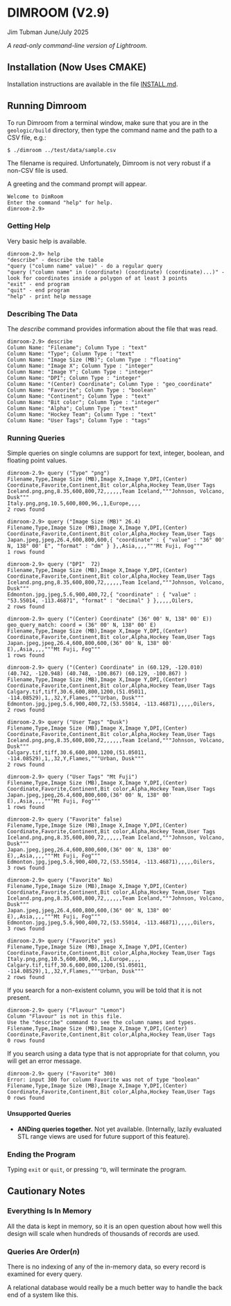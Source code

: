 # DIMROOM (V2.9)

Jim Tubman
June/July 2025

_A read-only command-line version of Lightroom._

## Installation (Now Uses CMAKE)

Installation instructions are available in the file [INSTALL.md](./INSTALL.md).

## Running Dimroom

To run Dimroom from a terminal window, make sure that you are in the
`geologic/build` directory, then type the command name and the path
to a CSV file, e.g.:

    $ ./dimroom ../test/data/sample.csv

The filename is required. Unfortunately, Dimroom is not very robust if a
non-CSV file is used.

A greeting and the command prompt will appear.

    Welcome to DimRoom
    Enter the command "help" for help.
    dimroom-2.9>

### Getting Help

Very basic help is available.

    dimroom-2.9> help
    "describe" - describe the table
    "query ("column name" value)" - do a regular query
    "query ("column name" in (coordinate) (coordinate) (coordinate)...)" - look for coordinates inside a polygon of at least 3 points
    "exit" - end program
    "quit" - end program
    "help" - print help message

### Describing The Data

The _describe_ command provides information about the file that was read.

    dimroom-2.9> describe
    Column Name: "Filename"; Column Type : "text"
    Column Name: "Type"; Column Type : "text"
    Column Name: "Image Size (MB)"; Column Type : "floating"
    Column Name: "Image X"; Column Type : "integer"
    Column Name: "Image Y"; Column Type : "integer"
    Column Name: "DPI"; Column Type : "integer"
    Column Name: "(Center) Coordinate"; Column Type : "geo_coordinate"
    Column Name: "Favorite"; Column Type : "boolean"
    Column Name: "Continent"; Column Type : "text"
    Column Name: "Bit color"; Column Type : "integer"
    Column Name: "Alpha"; Column Type : "text"
    Column Name: "Hockey Team"; Column Type : "text"
    Column Name: "User Tags"; Column Type : "tags"

### Running Queries

Simple queries on single columns are support for text, integer, boolean, and
floating point values.

    dimroom-2.9> query ("Type" "png")
    Filename,Type,Image Size (MB),Image X,Image Y,DPI,(Center) Coordinate,Favorite,Continent,Bit color,Alpha,Hockey Team,User Tags
    Iceland.png,png,8.35,600,800,72,,,,,,Team Iceland,"""Johnson, Volcano, Dusk"""
    Italy.png,png,10.5,600,800,96,,1,Europe,,,,
    2 rows found

    dimroom-2.9> query ("Image Size (MB)" 26.4)
    Filename,Type,Image Size (MB),Image X,Image Y,DPI,(Center) Coordinate,Favorite,Continent,Bit color,Alpha,Hockey Team,User Tags
    Japan.jpeg,jpeg,26.4,600,800,600,{ "coordinate" : { "value" : "36° 00' N, 138° 00' E", "format" : "dm" } },,Asia,,,,"""Mt Fuji, Fog"""
    1 rows found

    dimroom-2.9> query ("DPI"  72)
    Filename,Type,Image Size (MB),Image X,Image Y,DPI,(Center) Coordinate,Favorite,Continent,Bit color,Alpha,Hockey Team,User Tags
    Iceland.png,png,8.35,600,800,72,,,,,,Team Iceland,"""Johnson, Volcano, Dusk"""
    Edmonton.jpg,jpeg,5.6,900,400,72,{ "coordinate" : { "value" : "53.55014, -113.46871", "format" : "decimal" } },,,,,Oilers,
    2 rows found

    dimroom-2.9> query ("(Center) Coordinate" (36° 00' N, 138° 00' E))
    geo_query_match: coord = (36° 00' N, 138° 00' E)
    Filename,Type,Image Size (MB),Image X,Image Y,DPI,(Center) Coordinate,Favorite,Continent,Bit color,Alpha,Hockey Team,User Tags
    Japan.jpeg,jpeg,26.4,600,800,600,(36° 00' N, 138° 00' E),,Asia,,,,"""Mt Fuji, Fog"""
    1 rows found

    dimroom-2.9> query ("(Center) Coordinate" in (60.129, -120.010) (40.742, -120.948) (40.748, -100.867) (60.129, -100.867) )
    Filename,Type,Image Size (MB),Image X,Image Y,DPI,(Center) Coordinate,Favorite,Continent,Bit color,Alpha,Hockey Team,User Tags
    Calgary.tif,tiff,30.6,600,800,1200,(51.05011, -114.08529),1,,32,Y,Flames,"""Urban, Dusk"""
    Edmonton.jpg,jpeg,5.6,900,400,72,(53.55014, -113.46871),,,,,Oilers,
    2 rows found

    dimroom-2.9> query ("User Tags" "Dusk")
    Filename,Type,Image Size (MB),Image X,Image Y,DPI,(Center) Coordinate,Favorite,Continent,Bit color,Alpha,Hockey Team,User Tags
    Iceland.png,png,8.35,600,800,72,,,,,,Team Iceland,"""Johnson, Volcano, Dusk"""
    Calgary.tif,tiff,30.6,600,800,1200,(51.05011, -114.08529),1,,32,Y,Flames,"""Urban, Dusk"""
    2 rows found

    dimroom-2.9> query ("User Tags" "Mt Fuji")
    Filename,Type,Image Size (MB),Image X,Image Y,DPI,(Center) Coordinate,Favorite,Continent,Bit color,Alpha,Hockey Team,User Tags
    Japan.jpeg,jpeg,26.4,600,800,600,(36° 00' N, 138° 00' E),,Asia,,,,"""Mt Fuji, Fog"""
    1 rows found

    dimroom-2.9> query ("Favorite" false)
    Filename,Type,Image Size (MB),Image X,Image Y,DPI,(Center) Coordinate,Favorite,Continent,Bit color,Alpha,Hockey Team,User Tags
    Iceland.png,png,8.35,600,800,72,,,,,,Team Iceland,"""Johnson, Volcano, Dusk"""
    Japan.jpeg,jpeg,26.4,600,800,600,(36° 00' N, 138° 00' E),,Asia,,,,"""Mt Fuji, Fog"""
    Edmonton.jpg,jpeg,5.6,900,400,72,(53.55014, -113.46871),,,,,Oilers,
    3 rows found

    dimroom-2.9> query ("Favorite" No)
    Filename,Type,Image Size (MB),Image X,Image Y,DPI,(Center) Coordinate,Favorite,Continent,Bit color,Alpha,Hockey Team,User Tags
    Iceland.png,png,8.35,600,800,72,,,,,,Team Iceland,"""Johnson, Volcano, Dusk"""
    Japan.jpeg,jpeg,26.4,600,800,600,(36° 00' N, 138° 00' E),,Asia,,,,"""Mt Fuji, Fog"""
    Edmonton.jpg,jpeg,5.6,900,400,72,(53.55014, -113.46871),,,,,Oilers,
    3 rows found

    dimroom-2.9> query ("Favorite" yes)
    Filename,Type,Image Size (MB),Image X,Image Y,DPI,(Center) Coordinate,Favorite,Continent,Bit color,Alpha,Hockey Team,User Tags
    Italy.png,png,10.5,600,800,96,,1,Europe,,,,
    Calgary.tif,tiff,30.6,600,800,1200,(51.05011, -114.08529),1,,32,Y,Flames,"""Urban, Dusk"""
    2 rows found

If you search for a non-existent column, you will be told that it is not present.

    dimroom-2.9> query ("Flavour" "Lemon")
    Column "Flavour" is not in this file.
    Use the "describe" command to see the column names and types.
    Filename,Type,Image Size (MB),Image X,Image Y,DPI,(Center) Coordinate,Favorite,Continent,Bit color,Alpha,Hockey Team,User Tags
    0 rows found

If you search using a data type that is not appropriate for that column, you will get an error message.

    dimroom-2.9> query ("Favorite" 300)
    Error: input 300 for column Favorite was not of type "boolean"
    Filename,Type,Image Size (MB),Image X,Image Y,DPI,(Center) Coordinate,Favorite,Continent,Bit color,Alpha,Hockey Team,User Tags
    0 rows found

#### Unsupported Queries

* **ANDing queries together.** Not yet available. (Internally, lazily evaluated STL range views are
  used for future support of this feature).

### Ending the Program

Typing `exit` or `quit`, or pressing `^D`, will terminate the program.

## Cautionary Notes

### Everything Is In Memory

All the data is kept in memory, so it is an open question about how well this design
will scale when hundreds of thousands of records are used.

### Queries Are Order(_n_)

There is no indexing of any of the in-memory data, so every record is examined for
every query.

A relational database would really be a much better way to handle the back end of
a system like this.
